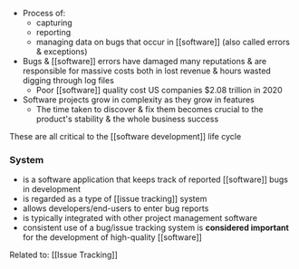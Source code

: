 - Process of:
	- capturing
	- reporting
	- managing data on bugs that occur in [[software]] (also called errors & exceptions)
- Bugs & [[software]] errors have damaged many reputations & are responsible for massive costs both in lost revenue & hours wasted digging through log files
	- Poor [[software]] quality cost US companies $2.08 trillion in 2020
- Software projects grow in complexity as they grow in features
	- The time taken to discover & fix them becomes crucial to the product's stability & the whole business success

These are all critical to the [[software development]] life cycle

### System
- is a software application that keeps track of reported [[software]] bugs in development
- is regarded as a type of [[issue tracking]] system
- allows developers/end-users to enter bug reports
- is typically integrated with other project management software
- consistent use of a bug/issue tracking system is **considered important** for the development of high-quality [[software]]

Related to: [[Issue Tracking]]